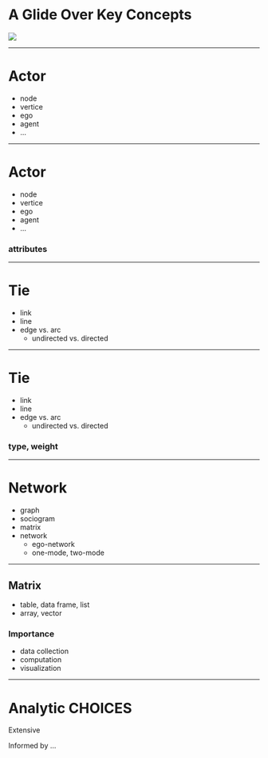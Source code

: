 # A Glide Over Key Concepts

![](https://upload.wikimedia.org/wikipedia/commons/c/c4/Diomedea_exulans_in_flight_-_SE_Tasmania.jpg)

---

# Actor

- node
- vertice
- ego
- agent
- ...


---

# Actor

- node
- vertice
- ego
- agent
- ...

### attributes


---

# Tie

- link
- line
- edge vs. arc
  - undirected vs. directed
---

# Tie

- link
- line
- edge vs. arc
  - undirected vs. directed

### type, weight

---

# Network

- graph
- sociogram
- matrix
- network
	- ego-network
	- one-mode, two-mode

---

## Matrix
- table, data frame, list
- array, vector


### Importance
- data collection
- computation
- visualization


---

# Analytic CHOICES

Extensive

Informed by ...
